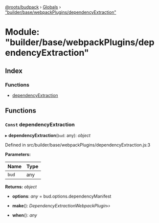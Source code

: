[@roots/budpack](../README.md) › [Globals](../globals.md) › ["builder/base/webpackPlugins/dependencyExtraction"](_builder_base_webpackplugins_dependencyextraction_.md)

# Module: "builder/base/webpackPlugins/dependencyExtraction"

## Index

### Functions

* [dependencyExtraction](_builder_base_webpackplugins_dependencyextraction_.md#const-dependencyextraction)

## Functions

### `Const` dependencyExtraction

▸ **dependencyExtraction**(`bud`: any): *object*

Defined in src/builder/base/webpackPlugins/dependencyExtraction.js:3

**Parameters:**

Name | Type |
------ | ------ |
`bud` | any |

**Returns:** *object*

* **options**: *any* = bud.options.dependencyManifest

* **make**(): *DependencyExtractionWebpackPlugin‹›*

* **when**(): *any*
